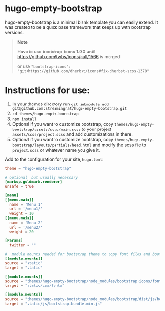 # hugo-empty-bootstrap

hugo-empty-bootstrap is a minimal blank template you can easily extend.  It was created to be a quick base framework that keeps up with
bootstrap versions.

> **Note**
>
> Have to use bootstrap-icons 1.9.0 until https://github.com/twbs/icons/pull/1566 is merged
>
> or use `"bootstrap-icons": "git+https://github.com/dherbst/icons#fix-dherbst-scss-1378"`

# Instructions for use:

1. In your themes directory run `git submodule add git@github.com:streamingrat/hugo-empty-bootstrap.git`
2. `cd themes/hugo-empty-bootstrap`
3. `npm install`
4. Optional if you want to customize bootstrap, copy `themes/hugo-empty-bootstrap/assets/scss/main.scss` to your project `assets/scss/project.scss` and add customizations in there.
5. Optional if you want to customize bootstrap, copy `themes/hugo-empty-bootstrap/layouts/partials/head.html` and modify the scss file to `project.scss` or whatever name you give it.


Add to the configuration for your site, `hugo.toml`:

```toml
theme = "hugo-empty-bootstrap"

# optional, but usually necessary
[markup.goldmark.renderer]
unsafe = true

[menu]
[[menu.main]]
  name = 'Menu 1'
  url = '/menu1/'
  weight = 10
[[menu.main]]
  name = 'Menu 2'
  url = '/menu2/'
  weight = 20

[Params]
  twitter = ""

#  module mounts needed for bootstrap theme to copy font files and bootstrap.bundle.min.js, which includes popper
[[module.mounts]]
source = "static"
target = "static"

[[module.mounts]]
source = "themes/hugo-empty-bootstrap/node_modules/bootstrap-icons/font/fonts"
target = "static/css/fonts"

[[module.mounts]]
source = "themes/hugo-empty-bootstrap/node_modules/bootstrap/dist/js/bootstrap.bundle.min.js"
target = "static/js/bootstrap.bundle.min.js"

```
